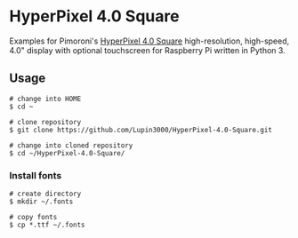 # HyperPixel 4.0 Square

Examples for Pimoroni's [HyperPixel 4.0 Square](https://shop.pimoroni.com/products/hyperpixel-4-square) high-resolution, high-speed, 4.0" display with optional touchscreen for Raspberry Pi written in Python 3.

## Usage

```shell
# change into HOME
$ cd ~

# clone repository
$ git clone https://github.com/Lupin3000/HyperPixel-4.0-Square.git

# change into cloned repository
$ cd ~/HyperPixel-4.0-Square/
```

### Install fonts

```shell
# create directory
$ mkdir ~/.fonts

# copy fonts
$ cp *.ttf ~/.fonts
```
